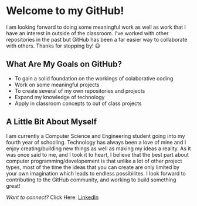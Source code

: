 # Welcome to my GitHub!
I am looking forward to doing some meaningful work as well as work 
that I have an interest in outside of the classroom. I've worked with 
other repositories in the past but GitHub has been a far easier way to 
collaborate with others. Thanks for stopping by! :smiley:  

## What Are My Goals on GitHub?
- To gain a solid foundation on the workings of colaborative coding 
- Work on some meaningful projects
- To create several of my own repositories and projects
- Expand my knowledge of technology 
- Apply in classroom concepts to out of class projects

## A Little Bit About Myself 
I am currently a Computer Science and Engineering student going into my fourth
year of schooling. Technology has always been a love of mine and I enjoy 
creating/building new things as well as making my ideas a reality. As it 
was once said to me, and I took it to heart, I believe that the best part
about computer programming/developement is that unlike a lot of other 
project types, most of the time the ideas that you can create are only limited 
by your own imagination which leads to endless possibilites. I look forward to
contributing to the GitHub community, and working to build something great!

*Want to connect?* Click Here: [LinkedIn](https://www.linkedin.com/in/dylan-roig/)
<!--
**dylanroig23/dylanroig23** is a ✨ _special_ ✨ repository because its `README.md` (this file) appears on your GitHub profile.

Here are some ideas to get you started:

- 🔭 I’m currently working on ...
- 🌱 I’m currently learning ...
- 👯 I’m looking to collaborate on ...
- 🤔 I’m looking for help with ...
- 💬 Ask me about ...
- 📫 How to reach me: ...
- 😄 Pronouns: ...
- ⚡ Fun fact: ...
-->
